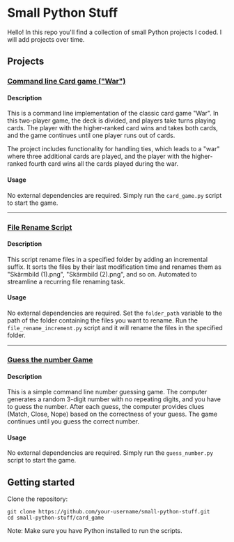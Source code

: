# Small Python Stuff

Hello! In this repo you'll find a collection of small Python projects I coded. I will add projects over time.

## Projects

### [Command line Card game ("War")](card_game/)

#### Description

This is a command line implementation of the classic card game "War". In this two-player game, the deck is divided, and players take turns playing cards. The player with the higher-ranked card wins and takes both cards, and the game continues until one player runs out of cards.

The project includes functionality for handling ties, which leads to a "war" where three additional cards are played, and the player with the higher-ranked fourth card wins all the cards played during the war.

#### Usage

No external dependencies are required. Simply run the `card_game.py` script to start the game.

---

### [File Rename Script](file_rename_increment/)

#### Description

This script rename files in a specified folder by adding an incremental suffix. It sorts the files by their last modification time and renames them as "Skärmbild (1).png", "Skärmbild (2).png", and so on. Automated to streamline a recurring file renaming task.

#### Usage

No external dependencies are required. Set the `folder_path` variable to the path of the folder containing the files you want to rename. Run the `file_rename_increment.py` script and it will rename the files in the specified folder.

---

### [Guess the number Game](guess_number/)

#### Description

This is a simple command line number guessing game. The computer generates a random 3-digit number with no repeating digits, and you have to guess the number. After each guess, the computer provides clues (Match, Close, Nope) based on the correctness of your guess. The game continues until you guess the correct number.

#### Usage

No external dependencies are required. Simply run the `guess_number.py` script to start the game.

## Getting started

Clone the repository:

```shell
git clone https://github.com/your-username/small-python-stuff.git
cd small-python-stuff/card_game
```

Note: Make sure you have Python installed to run the scripts.